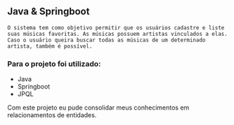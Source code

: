 ## Java & Springboot

```
O sistema tem como objetivo permitir que os usuários cadastre e liste suas músicas favoritas. As músicas possuem artistas vinculados a elas. Caso o usuário queira buscar todas as músicas de um determinado artista, também é possível.
```

### Para o projeto foi utilizado:

- Java
- Springboot
- JPQL

Com este projeto eu pude consolidar meus conhecimentos em relacionamentos de entidades.

